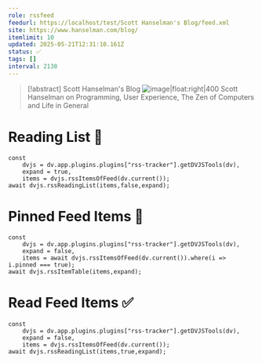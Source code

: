 ```yaml
---
role: rssfeed
feedurl: https://localhost/test/Scott Hanselman's Blog/feed.xml
site: https://www.hanselman.com/blog/
itemlimit: 10
updated: 2025-05-21T12:31:10.161Z
status: ✅
tags: []
interval: 2138
---
```

> [!abstract] Scott Hanselman's Blog
> ![image|float:right|400](http://www.hanselman.com/blog/images/tinyheadshot2.jpg) Scott Hanselman on Programming, User Experience, The Zen of Computers and Life in General

# Reading List 📑

~~~dataviewjs
const
	dvjs = dv.app.plugins.plugins["rss-tracker"].getDVJSTools(dv),
	expand = true,
	items = dvjs.rssItemsOfFeed(dv.current());
await dvjs.rssReadingList(items,false,expand);
~~~

# Pinned Feed Items 📍

~~~dataviewjs
const
	dvjs = dv.app.plugins.plugins["rss-tracker"].getDVJSTools(dv),
	expand = false,
	items = await dvjs.rssItemsOfFeed(dv.current()).where(i => i.pinned === true);
await dvjs.rssItemTable(items,expand);
~~~

# Read Feed Items ✅

~~~dataviewjs
const
	dvjs = dv.app.plugins.plugins["rss-tracker"].getDVJSTools(dv),
	expand = false,
	items = dvjs.rssItemsOfFeed(dv.current());
await dvjs.rssReadingList(items,true,expand);
~~~
